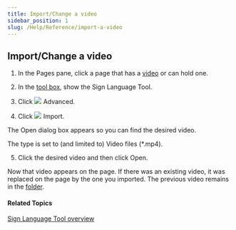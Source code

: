 ```yaml
---
title: Import/Change a video
sidebar_position: 1
slug: /Help/Reference/import-a-video
---
```


## Import/Change a video

1.  In the Pages pane, click a page that has a [video](../../../Concepts/Video.md) or can hold one.
    
2.  In the [tool box](../../../Concepts/Tool_Box.md), show the Sign Language Tool.
    
3.  Click ![](/ref-docs-assets/images/Tasks/Edit_tasks/Sign_Language_Tool/AdvancedTriangle.png) Advanced.
    
4.  Click ![](/ref-docs-assets/images/Tasks/Edit_tasks/Sign_Language_Tool/ImportVideoIcon.png) Import.
    

The Open dialog box appears so you can find the desired video.

The type is set to (and limited to) Video files (\*.mp4).

5.  Click the desired video and then click Open.
    

Now that video appears on the page. If there was an existing video, it was replaced on the page by the one you imported. The previous video remains in the [folder](Show_In_Folder.md).

#### Related Topics

[Sign Language Tool overview](Sign_Language_Tool_overview.md)